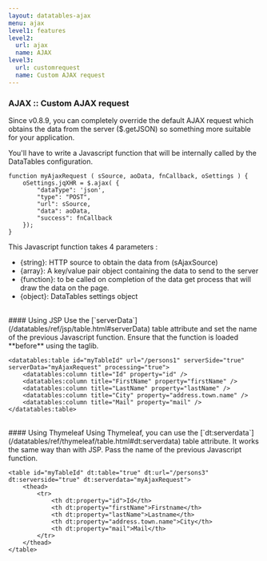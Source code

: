 ```yaml
---
layout: datatables-ajax
menu: ajax
level1: features
level2:
  url: ajax
  name: AJAX
level3:
  url: customrequest
  name: Custom AJAX request
---
```


### AJAX :: Custom AJAX request
 
Since v0.8.9, you can completely override the default AJAX request which obtains the data from the server ($.getJSON) so something more suitable for your application. 

You'll have to write a Javascript function that will be internally called by the DataTables configuration.

    function myAjaxRequest ( sSource, aoData, fnCallback, oSettings ) {
        oSettings.jqXHR = $.ajax( {
            "dataType": 'json',
            "type": "POST",
            "url": sSource,
            "data": aoData,
            "success": fnCallback
        });
    }

This Javascript function takes 4 parameters :

 * \{string\}: HTTP source to obtain the data from (sAjaxSource)
 * \{array\}: A key/value pair object containing the data to send to the server
 * \{function\}: to be called on completion of the data get process that will draw the data on the page.
 * \{object\}: DataTables settings object

<br />      
#### Using JSP
Use the [`serverData`](/datatables/ref/jsp/table.html#serverData) table attribute and set the name of the previous Javascript function. Ensure that the function is loaded **before** using the taglib.

    <datatables:table id="myTableId" url="/persons1" serverSide="true" serverData="myAjaxRequest" processing="true">
        <datatables:column title="Id" property="id" />
        <datatables:column title="FirstName" property="firstName" />
        <datatables:column title="LastName" property="lastName" />
        <datatables:column title="City" property="address.town.name" />
        <datatables:column title="Mail" property="mail" />
    </datatables:table>

<br />
#### Using Thymeleaf
Using Thymeleaf, you can use the [`dt:serverdata`](/datatables/ref/thymeleaf/table.html#dt:serverdata) table attribute. It works the same way than with JSP. Pass the name of the previous Javascript function.

    <table id="myTableId" dt:table="true" dt:url="/persons3" dt:serverside="true" dt:serverdata="myAjaxRequest">
        <thead>
            <tr>
                <th dt:property="id">Id</th>
                <th dt:property="firstName">Firstname</th>
                <th dt:property="lastName">Lastname</th>
                <th dt:property="address.town.name">City</th>
                <th dt:property="mail">Mail</th>
            </tr>
        </thead>
    </table>
